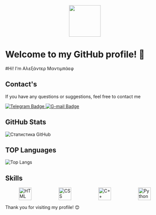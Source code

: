 <div id="header" align="center">
  <img src="https://media.giphy.com/media/M9gbBd9nbDrOTu1Mqx/giphy.gif" width="100" style="pointer-events: none;"/>
</div>

# Welcome to my GitHub profile! 👋

#Hi! I'm Αλεξάντερ Μαντιμπάεφ

## Contact's

If you have any questions or suggestions, feel free to contact me

<div id="badges">
  <a href="https://t.me/Alexandr_Madibaev">
    <img src="https://img.shields.io/badge/telegram-blue?style=for-the-badge&logo=telegram&logoColor=white" alt="Telegram Badge"/>
  </a>
  <a href="https://a.madibaev@gmail.com">
    <img src="https://img.shields.io/badge/gmail-red?style=for-the-badge&logo=gmail&logoColor=white" alt="G-mail Badge"/>
  </a>
</div>

## GitHub Stats

![Статистика GitHub](https://github-readme-stats.vercel.app/api?username=AlexandrMadibaev&show_icons=true&count_private=true&hide=prs&theme=highcontrast)

## TOP Languages
![Top Langs](https://github-readme-stats.vercel.app/api/top-langs/?username=AlexandrMadibaev&theme=highcontrast)

## Skills

<div style="display: flex; justify-content: space-around;">
    <img src="https://img.icons8.com/color/48/000000/html-5.png" alt="HTML" width="40" height="40" style="pointer-events: none;"/>
    <img src="https://img.icons8.com/color/48/000000/css3.png" alt="CSS" width="40" height="40" style="pointer-events: none;"/>
    <img src="https://img.icons8.com/color/48/000000/c-plus-plus-logo.png" alt="C++" width="40" height="40" style="pointer-events: none;"/>
    <img src="https://img.icons8.com/color/48/000000/python.png" alt="Python" width="40" height="40" style="pointer-events: none;"/>
</div>

Thank you for visiting my profile! 😊
